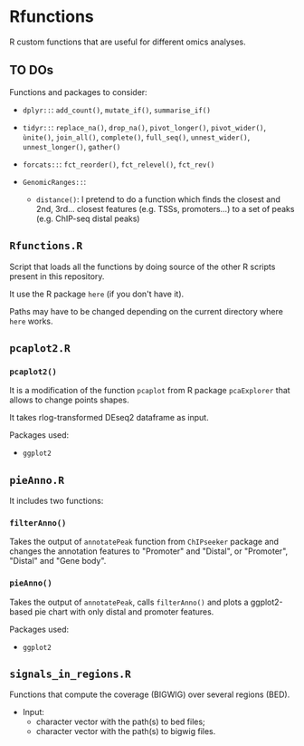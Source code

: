 # Rfunctions

R custom functions that are useful for different omics analyses.

## TO DOs

Functions and packages to consider:

* `dplyr::`: `add_count()`, `mutate_if()`, `summarise_if()`
* `tidyr::`: `replace_na()`, `drop_na()`, `pivot_longer()`, `pivot_wider()`, `ùnite()`, `join_all()`, `complete()`, `full_seq()`, `unnest_wider()`, `unnest_longer()`, `gather()`
* `forcats::`: `fct_reorder()`, `fct_relevel()`, `fct_rev()`


* `GenomicRanges::`: 
    
    + `distance()`: I pretend to do a function which finds the closest and 2nd, 3rd... closest features (e.g. TSSs, promoters...) to a set of peaks (e.g. ChIP-seq distal peaks)

## `Rfunctions.R`

Script that loads all the functions by doing source of the other R scripts present in this repository.

It use the R package `here` (if you don't have it).

Paths may have to be changed depending on the current directory where `here` works.

## `pcaplot2.R`

### `pcaplot2()`

It is a modification of the function `pcaplot` from R package `pcaExplorer` that allows to change points shapes.

It takes rlog-transformed DEseq2 dataframe as input. 

Packages used:

* `ggplot2`


## `pieAnno.R`

It includes two functions:
	
### `filterAnno()`

Takes the output of `annotatePeak` function from `ChIPseeker` package and changes the annotation features to "Promoter" and "Distal", or "Promoter", "Distal" and "Gene body". 

### `pieAnno()` 

Takes the output of `annotatePeak`, calls `filterAnno()` and plots a ggplot2-based pie chart with only distal and promoter features.

Packages used:

* `ggplot2`

## `signals_in_regions.R`

Functions that compute the coverage (BIGWIG) over several regions (BED).

* Input: 
  + character vector with the path(s) to bed files;
  + character vector with the path(s) to bigwig files.
